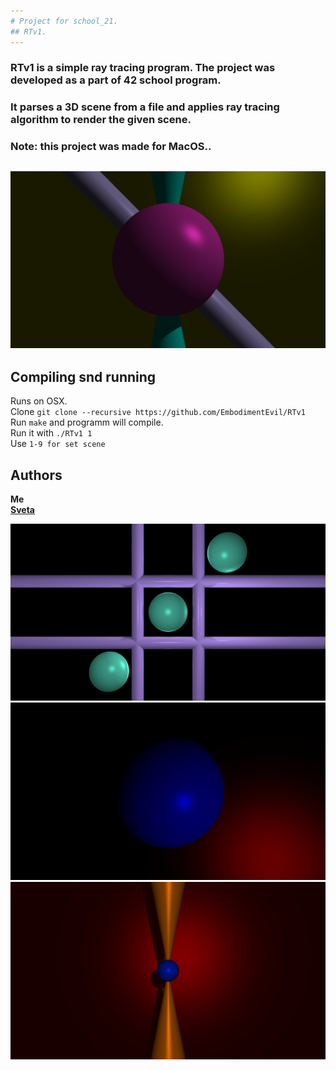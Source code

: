 ```yaml
---
# Project for school_21.
## RTv1.
---
```

### RTv1 is a simple ray tracing program. The project was developed as a part of 42 school program.
### It parses a 3D  scene from a file and applies ray tracing algorithm to render the given scene.
### Note: this project was made for MacOS..
![Example](https://github.com/EmbodimentEvil/RTv1/blob/master/images/Example_4.png)
---
## Compiling snd running
Runs on OSX.  
Clone `git clone --recursive https://github.com/EmbodimentEvil/RTv1`  
Run `make` and programm will compile.  
Run it with `./RTv1 1`  
Use `1-9 for set scene`  

## Authors

**Me**  
[**Sveta**](https://github.com/sovaanika)

![Example](https://github.com/EmbodimentEvil/RTv1/blob/master/images/Example_7.png)
![Example](https://github.com/EmbodimentEvil/RTv1/blob/master/images/Example_1.png)
![Example](https://github.com/EmbodimentEvil/RTv1/blob/master/images/Example_2.png)
